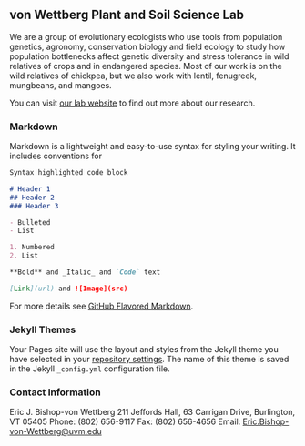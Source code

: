 ## von Wettberg Plant and Soil Science Lab

We are a group of evolutionary ecologists who use tools from population genetics, agronomy, conservation biology and field ecology to study how population bottlenecks affect genetic diversity and stress tolerance in wild relatives of crops and in endangered species.  Most of our work is on the wild relatives of chickpea, but we also work with lentil, fenugreek, mungbeans, and mangoes.

You can visit [our lab website](http://ericvonwettberg.wixsite.com/laboratory) to find out more about our research.

### Markdown

Markdown is a lightweight and easy-to-use syntax for styling your writing. It includes conventions for

```markdown
Syntax highlighted code block

# Header 1
## Header 2
### Header 3

- Bulleted
- List

1. Numbered
2. List

**Bold** and _Italic_ and `Code` text

[Link](url) and ![Image](src)
```

For more details see [GitHub Flavored Markdown](https://guides.github.com/features/mastering-markdown/).

### Jekyll Themes

Your Pages site will use the layout and styles from the Jekyll theme you have selected in your [repository settings](https://github.com/vonwettberglab/vonwettberglab.github.io/settings). The name of this theme is saved in the Jekyll `_config.yml` configuration file.

### Contact Information

Eric J. Bishop-von Wettberg
211 Jeffords Hall, 63 Carrigan Drive, Burlington, VT 05405
Phone: (802) 656-9117
Fax: (802) 656-4656
Email: Eric.Bishop-von-Wettberg@uvm.edu
